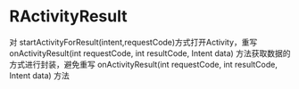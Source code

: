 # RActivityResult
对 startActivityForResult(intent,requestCode)方式打开Activity，重写 onActivityResult(int requestCode, int resultCode, Intent data) 方法获取数据的方式进行封装，避免重写 onActivityResult(int requestCode, int resultCode, Intent data) 方法
